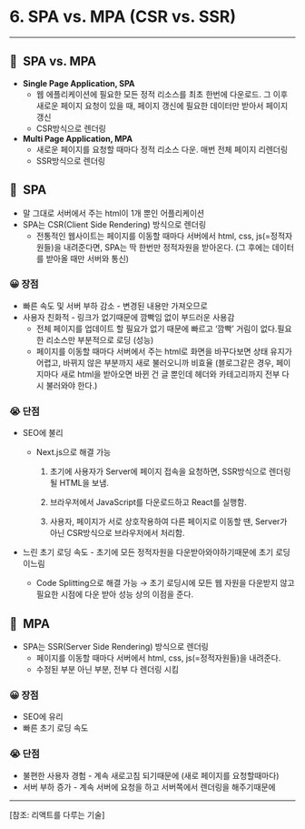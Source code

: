 # 6. SPA vs. MPA (CSR vs. SSR)

---

## 🚀  SPA vs. MPA

- **Single Page Application, SPA**
  - 웹 에플리케이션에 필요한 모든 정적 리소스를 최초 한번에 다운로드. 그 이후 새로운 페이지 요청이 있을 때, 페이지 갱신에 필요한 데이터만 받아서 페이지 갱신
  - CSR방식으로 렌더링
- **Multi Page Application, MPA**
  - 새로운 페이지를 요청할 때마다 정적 리소스 다운. 매번 전체 페이지 리렌더링
  - SSR방식으로 렌더링

## 🚀  SPA

- 말 그대로 서버에서 주는 html이 1개 뿐인 어플리케이션
- SPA는 CSR(Client Side Rendering) 방식으로 렌더링
  - 전통적인 웹사이트는 페이지를 이동할 때마다 서버에서 html, css, js(=정적자원들)을 내려준다면, SPA는 딱 한번만 정적자원을 받아온다. (그 후에는 데이터를 받아올 때만 서버와 통신)

### 😀 장점

- 빠른 속도 및 서버 부하 감소 - 변경된 내용만 가져오므로
- 사용자 친화적 - 링크가 없기때문에 깜빡임 없이 부드러운 사용감
  - 전체 페이지를 업데이트 할 필요가 없기 때문에 빠르고 ‘깜빡’ 거림이 없다.필요한 리소스만 부분적으로 로딩 (성능)
  - 페이지를 이동할 때마다 서버에서 주는 html로 화면을 바꾸다보면 상태 유지가 어렵고, 바뀌지 않은 부분까지 새로 불러오니까 비효율 (블로그같은 경우, 페이지마다 새로 html을 받아오면 바뀐 건 글 뿐인데 헤더와 카테고리까지 전부 다시 불러와야 한다.)

### 😭 단점

- SEO에 불리

  - Next.js으로 해결 가능

    1. 초기에 사용자가 Server에 페이지 접속을 요청하면, SSR방식으로 렌더링 될 HTML을 보냄.

    2. 브라우저에서 JavaScript를 다운로드하고 React를 실행함.

    3. 사용자, 페이지가 서로 상호작용하여 다른 페이지로 이동할 땐, Server가 아닌 CSR방식으로 브라우저에서 처리함.

- 느린 초기 로딩 속도 - 초기에 모든 정적자원을 다운받아와야하기때문에 초기 로딩이느림
  - Code Splitting으로 해결 가능 → 초기 로딩시에 모든 웹 자원을 다운받지 않고 필요한 시점에 다운 받아 성능 상의 이점을 준다.

## 🚀  MPA

- SPA는 SSR(Server Side Rendering) 방식으로 렌더링
  - 페이지를 이동할 때마다 서버에서 html, css, js(=정적자원들)을 내려준다.
  - 수정된 부분 아닌 부분, 전부 다 렌더링 시킴

### 😀 장점

- SEO에 유리
- 빠른 초기 로딩 속도

### 😭 단점

- 불편한 사용자 경험 - 계속 새로고침 되기때문에 (새로 페이지를 요청할때마다)
- 서버 부하 증가 - 계속 서버에 요청을 하고 서버쪽에서 렌더링을 해주기때문에

---

[참조: 리액트를 다루는 기술]
